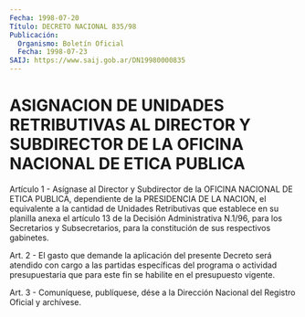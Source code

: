 ```yaml
---
Fecha: 1998-07-20
Título: DECRETO NACIONAL 835/98
Publicación:
  Organismo: Boletín Oficial
  Fecha: 1998-07-23
SAIJ: https://www.saij.gob.ar/DN19980000835
---
```

# ASIGNACION DE UNIDADES RETRIBUTIVAS AL DIRECTOR Y SUBDIRECTOR DE LA OFICINA NACIONAL DE ETICA PUBLICA

<a id="1"></a>
Artículo 1 -  Asígnase  al  Director  y  Subdirector  de la OFICINA NACIONAL  DE  ETICA  PUBLICA, dependiente de la PRESIDENCIA  DE  LA NACION, el equivalente  a  la cantidad de Unidades Retributivas que establece  en su planilla anexa  el  artículo  13  de  la  Decisión Administrativa  N.1/96, para los Secretarios y Subsecretarios, para la constitución de sus respectivos gabinetes.

<a id="2"></a>
Art. 2 - El gasto  que  demande  la aplicación del presente Decreto será atendido con cargo a las partidas  específicas  del programa o actividad  presupuestaria  que  para  este  fin se habilite  en  el presupuesto vigente.

<a id="3"></a>
Art. 3 - Comuníquese, publíquese, dése a la Dirección  Nacional del Registro  Oficial  y  archívese.